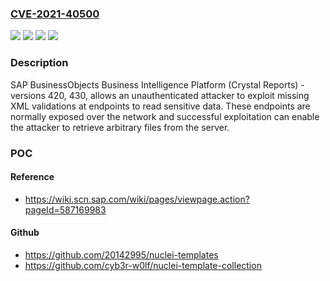 ### [CVE-2021-40500](https://cve.mitre.org/cgi-bin/cvename.cgi?name=CVE-2021-40500)
![](https://img.shields.io/static/v1?label=Product&message=SAP%20BusinessObjects%20Business%20Intelligence%20Platform%20(Crystal%20Reports)&color=blue)
![](https://img.shields.io/static/v1?label=Version&message=%3C%20420%20&color=brightgreen)
![](https://img.shields.io/static/v1?label=Version&message=%3C%20430%20&color=brightgreen)
![](https://img.shields.io/static/v1?label=Vulnerability&message=CWE-611&color=brightgreen)

### Description

SAP BusinessObjects Business Intelligence Platform (Crystal Reports) - versions 420, 430, allows an unauthenticated attacker to exploit missing XML validations at endpoints to read sensitive data. These endpoints are normally exposed over the network and successful exploitation can enable the attacker to retrieve arbitrary files from the server.

### POC

#### Reference
- https://wiki.scn.sap.com/wiki/pages/viewpage.action?pageId=587169983

#### Github
- https://github.com/20142995/nuclei-templates
- https://github.com/cyb3r-w0lf/nuclei-template-collection

